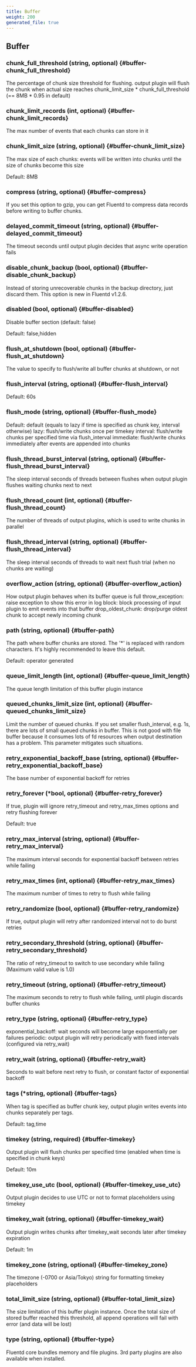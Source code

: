 ```yaml
---
title: Buffer
weight: 200
generated_file: true
---
```


## Buffer

### chunk_full_threshold (string, optional) {#buffer-chunk_full_threshold}

The percentage of chunk size threshold for flushing. output plugin will flush the chunk when actual size reaches chunk_limit_size * chunk_full_threshold (== 8MB * 0.95 in default) 


### chunk_limit_records (int, optional) {#buffer-chunk_limit_records}

The max number of events that each chunks can store in it 


### chunk_limit_size (string, optional) {#buffer-chunk_limit_size}

The max size of each chunks: events will be written into chunks until the size of chunks become this size

Default: 8MB

### compress (string, optional) {#buffer-compress}

If you set this option to gzip, you can get Fluentd to compress data records before writing to buffer chunks. 


### delayed_commit_timeout (string, optional) {#buffer-delayed_commit_timeout}

The timeout seconds until output plugin decides that async write operation fails 


### disable_chunk_backup (bool, optional) {#buffer-disable_chunk_backup}

Instead of storing unrecoverable chunks in the backup directory, just discard them. This option is new in Fluentd v1.2.6. 


### disabled (bool, optional) {#buffer-disabled}

Disable buffer section (default: false) 

Default: false,hidden

### flush_at_shutdown (bool, optional) {#buffer-flush_at_shutdown}

The value to specify to flush/write all buffer chunks at shutdown, or not 


### flush_interval (string, optional) {#buffer-flush_interval}

Default: 60s 


### flush_mode (string, optional) {#buffer-flush_mode}

Default: default (equals to lazy if time is specified as chunk key, interval otherwise) lazy: flush/write chunks once per timekey interval: flush/write chunks per specified time via flush_interval immediate: flush/write chunks immediately after events are appended into chunks 


### flush_thread_burst_interval (string, optional) {#buffer-flush_thread_burst_interval}

The sleep interval seconds of threads between flushes when output plugin flushes waiting chunks next to next 


### flush_thread_count (int, optional) {#buffer-flush_thread_count}

The number of threads of output plugins, which is used to write chunks in parallel 


### flush_thread_interval (string, optional) {#buffer-flush_thread_interval}

The sleep interval seconds of threads to wait next flush trial (when no chunks are waiting) 


### overflow_action (string, optional) {#buffer-overflow_action}

How output plugin behaves when its buffer queue is full throw_exception: raise exception to show this error in log block: block processing of input plugin to emit events into that buffer drop_oldest_chunk: drop/purge oldest chunk to accept newly incoming chunk 


### path (string, optional) {#buffer-path}

The path where buffer chunks are stored. The '*' is replaced with random characters. It's highly recommended to leave this default.

Default: operator generated

### queue_limit_length (int, optional) {#buffer-queue_limit_length}

The queue length limitation of this buffer plugin instance 


### queued_chunks_limit_size (int, optional) {#buffer-queued_chunks_limit_size}

Limit the number of queued chunks. If you set smaller flush_interval, e.g. 1s, there are lots of small queued chunks in buffer. This is not good with file buffer because it consumes lots of fd resources when output destination has a problem. This parameter mitigates such situations. 


### retry_exponential_backoff_base (string, optional) {#buffer-retry_exponential_backoff_base}

The base number of exponential backoff for retries 


### retry_forever (*bool, optional) {#buffer-retry_forever}

If true, plugin will ignore retry_timeout and retry_max_times options and retry flushing forever 

Default: true

### retry_max_interval (string, optional) {#buffer-retry_max_interval}

The maximum interval seconds for exponential backoff between retries while failing 


### retry_max_times (int, optional) {#buffer-retry_max_times}

The maximum number of times to retry to flush while failing 


### retry_randomize (bool, optional) {#buffer-retry_randomize}

If true, output plugin will retry after randomized interval not to do burst retries 


### retry_secondary_threshold (string, optional) {#buffer-retry_secondary_threshold}

The ratio of retry_timeout to switch to use secondary while failing (Maximum valid value is 1.0) 


### retry_timeout (string, optional) {#buffer-retry_timeout}

The maximum seconds to retry to flush while failing, until plugin discards buffer chunks 


### retry_type (string, optional) {#buffer-retry_type}

exponential_backoff: wait seconds will become large exponentially per failures periodic: output plugin will retry periodically with fixed intervals (configured via retry_wait) 


### retry_wait (string, optional) {#buffer-retry_wait}

Seconds to wait before next retry to flush, or constant factor of exponential backoff 


### tags (*string, optional) {#buffer-tags}

When tag is specified as buffer chunk key, output plugin writes events into chunks separately per tags.

Default: tag,time

### timekey (string, required) {#buffer-timekey}

Output plugin will flush chunks per specified time (enabled when time is specified in chunk keys) 

Default: 10m

### timekey_use_utc (bool, optional) {#buffer-timekey_use_utc}

Output plugin decides to use UTC or not to format placeholders using timekey 


### timekey_wait (string, optional) {#buffer-timekey_wait}

Output plugin writes chunks after timekey_wait seconds later after timekey expiration 

Default: 1m

### timekey_zone (string, optional) {#buffer-timekey_zone}

The timezone (-0700 or Asia/Tokyo) string for formatting timekey placeholders 


### total_limit_size (string, optional) {#buffer-total_limit_size}

The size limitation of this buffer plugin instance. Once the total size of stored buffer reached this threshold, all append operations will fail with error (and data will be lost) 


### type (string, optional) {#buffer-type}

Fluentd core bundles memory and file plugins. 3rd party plugins are also available when installed. 



